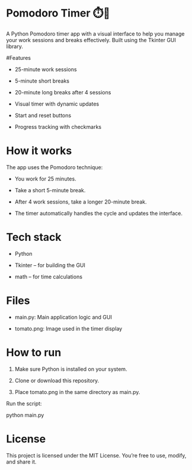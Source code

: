 # Pomodoro Timer ⏱️🍅
A Python Pomodoro timer app with a visual interface to help you manage your work sessions and breaks effectively. Built using the Tkinter GUI library.

#Features
- 25-minute work sessions

- 5-minute short breaks

- 20-minute long breaks after 4 sessions

- Visual timer with dynamic updates

- Start and reset buttons

- Progress tracking with checkmarks

# How it works
The app uses the Pomodoro technique:

- You work for 25 minutes.

- Take a short 5-minute break.

- After 4 work sessions, take a longer 20-minute break.

- The timer automatically handles the cycle and updates the interface.

# Tech stack
- Python

- Tkinter – for building the GUI

- math – for time calculations

# Files
- main.py: Main application logic and GUI

- tomato.png: Image used in the timer display

# How to run
1. Make sure Python is installed on your system.

2. Clone or download this repository.

3. Place tomato.png in the same directory as main.py.

Run the script:

python main.py

# License
This project is licensed under the MIT License. You’re free to use, modify, and share it.
